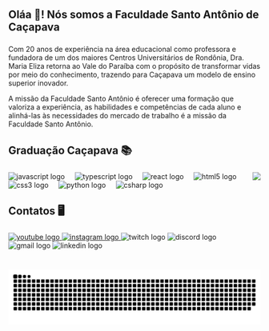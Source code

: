 <h2 align="left">Oláa 👋! Nós somos a Faculdade Santo Antônio de Caçapava </h2>

###
Com 20 anos de experiência na área educacional como professora e fundadora de um dos maiores Centros Universitários de Rondônia, Dra. Maria Eliza retorna ao Vale do Paraíba com o propósito de transformar vidas por meio do conhecimento, trazendo para Caçapava um modelo de ensino superior inovador.

A missão da Faculdade Santo Antônio é oferecer uma formação que valoriza a experiência, as habilidades e competências de cada aluno e alinhá-las às necessidades do mercado de trabalho é a missão da Faculdade Santo Antônio.


###

<h2 align="left">Graduação Caçapava  📚 </h2>

###

<img align="right" height="150" src="https://guiadoestudante.abril.com.br/wp-content/uploads/sites/4/2017/10/estudante_estudos.gif?w=245&h=132&crop=1"  />

###

<div align="left">
  <img src="https://cdn.jsdelivr.net/gh/devicons/devicon/icons/javascript/javascript-original.svg" height="30" alt="javascript logo"  />
  <img width="12" />
  <img src="https://cdn.jsdelivr.net/gh/devicons/devicon/icons/typescript/typescript-original.svg" height="30" alt="typescript logo"  />
  <img width="12" />
  <img src="https://cdn.jsdelivr.net/gh/devicons/devicon/icons/react/react-original.svg" height="30" alt="react logo"  />
  <img width="12" />
  <img src="https://cdn.jsdelivr.net/gh/devicons/devicon/icons/html5/html5-original.svg" height="30" alt="html5 logo"  />
  <img width="12" />
  <img src="https://cdn.jsdelivr.net/gh/devicons/devicon/icons/css3/css3-original.svg" height="30" alt="css3 logo"  />
  <img width="12" />
  <img src="https://cdn.jsdelivr.net/gh/devicons/devicon/icons/python/python-original.svg" height="30" alt="python logo"  />
  <img width="12" />
  <img src="https://cdn.jsdelivr.net/gh/devicons/devicon/icons/csharp/csharp-original.svg" height="30" alt="csharp logo"  />
</div>

###

<h2 align="left">Contatos 🖥</h2>

###

<div align="left">
  <a href="https://www.youtube.com/@faculsantoantonio">
  <img src="https://img.shields.io/static/v1?message=Youtube&logo=youtube&label=&color=FF0000&logoColor=white&labelColor=&style=for-the-badge" height="35" alt="youtube logo"  />
  </a>
  <a href="https://www.instagram.com/faculsantoantonio/">
      <img src="https://img.shields.io/static/v1?message=Instagram&logo=instagram&label=&color=E4405F&logoColor=white&labelColor=&style=for-the-badge" height="35" alt="instagram logo"  />
  </a>
  <img src="https://img.shields.io/static/v1?message=Twitch&logo=twitch&label=&color=9146FF&logoColor=white&labelColor=&style=for-the-badge" height="35" alt="twitch logo"  />
  <img src="https://img.shields.io/static/v1?message=Discord&logo=discord&label=&color=7289DA&logoColor=white&labelColor=&style=for-the-badge" height="35" alt="discord logo"  />
  <img src="https://img.shields.io/static/v1?message=Gmail&logo=gmail&label=&color=D14836&logoColor=white&labelColor=&style=for-the-badge" height="35" alt="gmail logo"  />
  <img src="https://img.shields.io/static/v1?message=LinkedIn&logo=linkedin&label=&color=0077B5&logoColor=white&labelColor=&style=for-the-badge" height="35" alt="linkedin logo"  />
</div>

###

<br clear="both">

<img alt="github contribution grid snake animation" src="https://raw.githubusercontent.com/platane/snk/output/github-contribution-grid-snake.svg" style="visibility: visible; max-width: 100%;">

###
